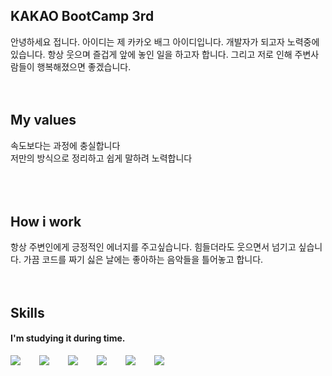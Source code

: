 ## KAKAO BootCamp 3rd
안녕하세요 접니다. 아이디는 제 카카오 배그 아이디입니다. 개발자가 되고자 노력중에 있습니다.
항상 웃으며 즐겁게 앞에 놓인 일을 하고자 합니다. 그리고 저로 인해 주변사람들이 행복해졌으면 좋겠습니다.
<br />
<br />
<br />
## My values
속도보다는 과정에 충실합니다<br />
저만의 방식으로 정리하고 쉽게 말하려 노력합니다<br />
<br />
<br />
<br />
## How i work
항상 주변인에게 긍정적인 에너지를 주고싶습니다. 힘들더라도 웃으면서 넘기고 싶습니다.
가끔 코드를 짜기 싫은 날에는 좋아하는 음악들을 틀어놓고 합니다.
<br />
<br />
<br />

## Skills
#### I'm studying it during time.
<div style="display:flex;gap:30px;flex-wrap:wrap;">
  <img src="https://img.shields.io/badge/MySQL-4479A1?logo=mysql&logoColor=fff">
  <img src="https://img.shields.io/badge/Spring%20Boot-6DB33F?logo=springboot&logoColor=fff">
  <img src="https://img.shields.io/badge/React-%2320232a.svg?logo=react&logoColor=%2361DAFB">
  <img src="https://img.shields.io/badge/HTML-%23E34F26.svg?logo=html5&logoColor=white">
  <img src="https://img.shields.io/badge/Java-%23ED8B00.svg?logo=openjdk&logoColor=white">
  <img src = "https://img.shields.io/badge/JavaScript-F7DF1E?logo=javascript&logoColor=000">
</div>

<br />
<br />
<br />
